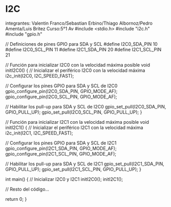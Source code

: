 # I2C
integrantes: Valentin Franco/Sebastian Erbino/Thiago Albornoz/Pedro Amenta/Luis Britez
Curso:5°1 Av
#include <stdio.h>
#include "i2c.h"
#include "gpio.h"

// Definiciones de pines GPIO para SDA y SCL
#define I2C0_SDA_PIN 10
#define I2C0_SCL_PIN 11
#define I2C1_SDA_PIN 20
#define I2C1_SCL_PIN 21

// Función para inicializar I2C0 con la velocidad máxima posible
void initI2C0() {
  // Inicializar el periférico I2C0 con la velocidad máxima
  i2c_init(I2C0, I2C_SPEED_FAST);

  // Configurar los pines GPIO para SDA y SCL de I2C0
  gpio_configure_pin(I2C0_SDA_PIN, GPIO_MODE_AF);
  gpio_configure_pin(I2C0_SCL_PIN, GPIO_MODE_AF);

  // Habilitar los pull-up para SDA y SCL de I2C0
  gpio_set_pull(I2C0_SDA_PIN, GPIO_PULL_UP);
  gpio_set_pull(I2C0_SCL_PIN, GPIO_PULL_UP);
}

// Función para inicializar I2C1 con la velocidad máxima posible
void initI2C1() {
  // Inicializar el periférico I2C1 con la velocidad máxima
  i2c_init(I2C1, I2C_SPEED_FAST);

  // Configurar los pines GPIO para SDA y SCL de I2C1
  gpio_configure_pin(I2C1_SDA_PIN, GPIO_MODE_AF);
  gpio_configure_pin(I2C1_SCL_PIN, GPIO_MODE_AF);

  // Habilitar los pull-up para SDA y SCL de I2C1
  gpio_set_pull(I2C1_SDA_PIN, GPIO_PULL_UP);
  gpio_set_pull(I2C1_SCL_PIN, GPIO_PULL_UP);
}

int main() {
  // Inicializar I2C0 y I2C1
  initI2C0();
  initI2C1();

  // Resto del código...

  return 0;
}
